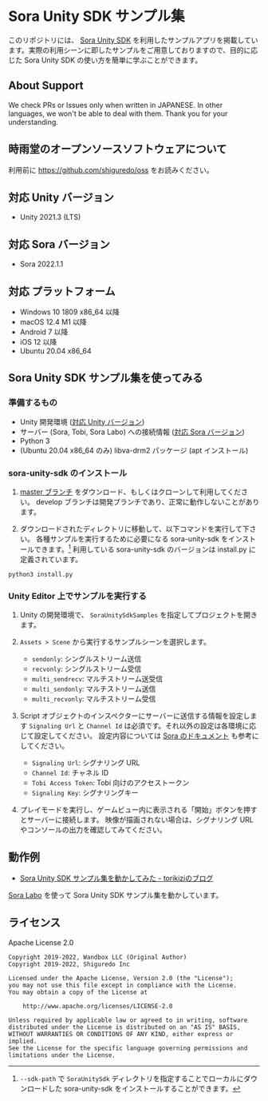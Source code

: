 # Sora Unity SDK サンプル集

このリポジトリには、 [Sora Unity SDK](https://github.com/shiguredo/sora-unity-sdk) を利用したサンプルアプリを掲載しています。実際の利用シーンに即したサンプルをご用意しておりますので、目的に応じた Sora Unity SDK の使い方を簡単に学ぶことができます。

## About Support

We check PRs or Issues only when written in JAPANESE.
In other languages, we won't be able to deal with them. Thank you for your understanding.

## 時雨堂のオープンソースソフトウェアについて

利用前に https://github.com/shiguredo/oss をお読みください。

## 対応 Unity バージョン

- Unity 2021.3 (LTS)

## 対応 Sora バージョン

- Sora 2022.1.1

## 対応 プラットフォーム

- Windows 10 1809 x86_64 以降
- macOS 12.4 M1 以降
- Android 7 以降
- iOS 12 以降
- Ubuntu 20.04 x86_64

## Sora Unity SDK サンプル集を使ってみる

### 準備するもの

- Unity 開発環境 ([対応 Unity バージョン](#対応-unity-バージョン))
- サーバー (Sora, Tobi, Sora Labo) への接続情報  ([対応 Sora バージョン](#対応-sora-バージョン))
- Python 3
- (Ubuntu 20.04 x86_64 のみ) libva-drm2 パッケージ (apt インストール)

### sora-unity-sdk のインストール

1. [master ブランチ](https://github.com/shiguredo/sora-unity-sdk-samples/tree/master) をダウンロード、もしくはクローンして利用してください。
    develop ブランチは開発ブランチであり、正常に動作しないことがあります。

2. ダウンロードされたディレクトリに移動して、以下コマンドを実行して下さい。
    各種サンプルを実行するために必要になる sora-unity-sdk をインストールできます。[^1] 利用している sora-unity-sdk のバージョンは install.py に定義されています。

```
python3 install.py
```

[^1]: `--sdk-path` で `SoraUnitySdk` ディレクトリを指定することでローカルにダウンロードした sora-unity-sdk をインストールすることができます。

### Unity Editor 上でサンプルを実行する

1. Unity の開発環境で、 `SoraUnitySdkSamples` を指定してプロジェクトを開きます。

2. `Assets > Scene` から実行するサンプルシーンを選択します。

    - `sendonly`: シングルストリーム送信
    - `recvonly`: シングルストリーム受信
    - `multi_sendrecv`: マルチストリーム送受信
    - `multi_sendonly`: マルチストリーム送信
    - `multi_recvonly`: マルチストリーム受信

3. Script オブジェクトのインスペクターにサーバーに送信する情報を設定します
    `Signaling Url` と `Channel Id` は必須です。それ以外の設定は各環境に応じて設定してください。
    設定内容については [Sora のドキュメント](https://sora-doc.shiguredo.jp/SIGNALING) も参考にしてください。

    - `Signaling Url`: シグナリング URL
    - `Channel Id`: チャネル ID
    - `Tobi Access Token`: Tobi 向けのアクセストークン
    - `Signaling Key`: シグナリングキー

4. プレイモードを実行し、ゲームビュー内に表示される「開始」ボタンを押すとサーバーに接続します。
    映像が描画されない場合は、シグナリング URL やコンソールの出力を確認してみてください。

## 動作例

- [Sora Unity SDK サンプル集を動かしてみた - torikiziのブログ](https://torikizi.hatenablog.jp/entry/2019/12/03/101411)

[Sora Labo](https://sora-labo.shiguredo.jp/) を使って Sora Unity SDK サンプル集を動かしています。

## ライセンス

Apache License 2.0

```
Copyright 2019-2022, Wandbox LLC (Original Author)
Copyright 2019-2022, Shiguredo Inc

Licensed under the Apache License, Version 2.0 (the "License");
you may not use this file except in compliance with the License.
You may obtain a copy of the License at

    http://www.apache.org/licenses/LICENSE-2.0

Unless required by applicable law or agreed to in writing, software
distributed under the License is distributed on an "AS IS" BASIS,
WITHOUT WARRANTIES OR CONDITIONS OF ANY KIND, either express or implied.
See the License for the specific language governing permissions and
limitations under the License.
```

